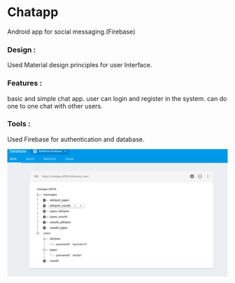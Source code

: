 # Chatapp
Android app for social messaging.(Firebase)
### Design :
Used Material design principles for user Interface.

### Features : 
basic and simple chat app. 
user can login and register in the system.
can do one to one chat with other users.

### Tools :
Used Firebase for authentication and database.

![Alt text](/ss.png?raw=true "Real-time DB")

